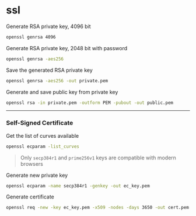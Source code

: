# ssl

Generate RSA private key, 4096 bit
```bash
openssl genrsa 4096
```

Generate RSA private key, 2048 bit with password
```bash
openssl genrsa -aes256
```

Save the generated RSA private key
```bash
openssl genrsa -aes256 -out private.pem
```

Generate and save public key from private key
```bash
openssl rsa -in private.pem -outform PEM -pubout -out public.pem
```
---

### Self-Signed Certificate

Get the list of curves available
```bash
openssl ecparam -list_curves
```
> Only `secp384r1` and `prime256v1` keys are compatible with modern browsers

Generate new private key
```bash
openssl ecparam -name secp384r1 -genkey -out ec_key.pem
```

Generate certificate
```bash
openssl req -new -key ec_key.pem -x509 -nodes -days 3650 -out cert.pem
```
